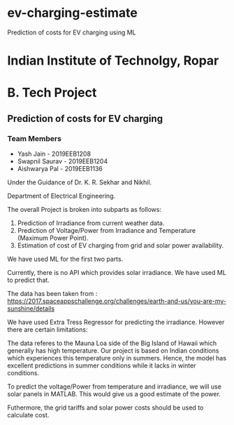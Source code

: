 # ev-charging-estimate
Prediction of costs for EV charging using ML

# Indian Institute of Technolgy, Ropar
# B. Tech Project
## Prediction of costs for EV charging
### Team Members
* Yash Jain - 2019EEB1208
* Swapnil Saurav - 2019EEB1204
* Aishwarya Pal - 2019EEB1136

Under the Guidance of Dr. K. R. Sekhar and Nikhil.

Department of Electrical Engineering.

The overall Project is broken into subparts as follows:
1. Prediction of Irradiance from current weather data.
2. Prediction of Voltage/Power from Irradiance and Temperature (Maximum Power Point).
3. Estimation of cost of EV charging from grid and solar power availability.

We have used ML for the first two parts.

Currently, there is no API which provides solar irradiance. We have used ML to predict that.

The data has been taken from : https://2017.spaceappschallenge.org/challenges/earth-and-us/you-are-my-sunshine/details 

We have used Extra Tress Regressor for predicting the irradiance. However there are certain limitations:

The data referes to the Mauna Loa side of the Big Island of Hawaii which generally has high temperature. Our project is based on Indian conditions which experiences this temperature only in summers. Hence, the model has excellent predictions in summer conditions while it lacks in winter conditions.



To predict the voltage/Power from temperature and irradiance, we will use solar panels in MATLAB. This would give us a good estimate of the power.

Futhermore, the grid tariffs and solar power costs should be used to calculate cost.